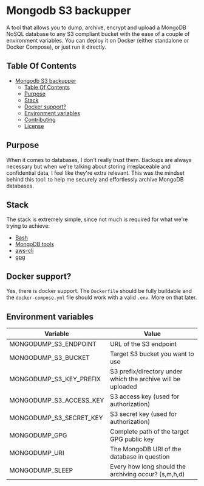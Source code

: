 # Mongodb S3 backupper
A tool that allows you to dump, archive, encrypt and upload a MongoDB NoSQL database to any S3 compliant bucket with the ease of a couple of environment variables. You can deploy it on Docker (either standalone or Docker Compose), or just run it directly.
## Table Of Contents
- [Mongodb S3 backupper](#mongodb-s3-backupper)
	- [Table Of Contents](#table-of-contents)
	- [Purpose](#purpose)
	- [Stack](#stack)
	- [Docker support?](#docker-support)
	- [Environment variables](#environment-variables)
	- [Contributing](#contributing)
	- [License](#license)

## Purpose
When it comes to databases, I don't really trust them. Backups are always necessary but when we're talking about storing irreplaceable and confidential data, I feel like they're extra relevant. This was the mindset behind this tool: to help me securely and effortlessly archive MongoDB databases.

## Stack
The stack is extremely simple, since not much is required for what we're trying to achieve:
- [Bash](https://en.wikipedia.org/wiki/Bash_(Unix_shell))
- [MongoDB tools](https://www.mongodb.com/try/download/database-tools)
- [aws-cli](https://aws.amazon.com/cli/)
- [gpg](https://gnupg.org/)

## Docker support?
Yes, there is docker support. The `Dockerfile` should be fully buildable and the `docker-compose.yml` file should work with a valid `.env`. More on that later.

## Environment variables
| Variable                | Value                                                        |
|-------------------------|--------------------------------------------------------------|
| MONGODUMP_S3_ENDPOINT   | URL of the S3 endpoint                                       |
| MONGODUMP_S3_BUCKET     | Target S3 bucket you want to use                             |
| MONGODUMP_S3_KEY_PREFIX | S3 prefix/directory under which the archive will be uploaded |
| MONGODUMP_S3_ACCESS_KEY | S3 access key (used for authorization)                       |
| MONGODUMP_S3_SECRET_KEY | S3 secret key (used for authorization)                       |
| MONGODUMP_GPG           | Complete path of the target GPG public key                   |
| MONGODUMP_URI           | The MongoDB URI of the database in question                  |
| MONGODUMP_SLEEP         | Every how long should the archiving occur? (s,m,h,d)         |